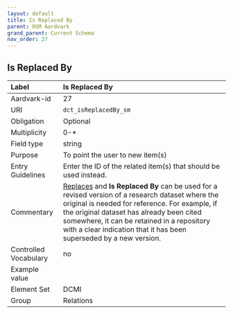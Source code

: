 ```yaml
---
layout: default
title: Is Replaced By
parent: OGM Aardvark
grand_parent: Current Schema
nav_order: 27
---
```


## Is Replaced By

| Label                 | Is Replaced By                                                                                                                                                                                                                                                                                                  |
|:----------------------|:----------------------------------------------------------------------------------------------------------------------------------------------------------------------------------------------------------------------------------------------------------------------------------------------------------------|
| Aardvark-id           | 27                                                                                                                                                                                                                                                                                                              |
| URI                   | `dct_isReplacedBy_sm`                                                                                                                                                                                                                                                                                           |
| Obligation            | Optional                                                                                                                                                                                                                                                                                                        |
| Multiplicity          | 0-*                                                                                                                                                                                                                                                                                                             |
| Field type            | string                                                                                                                                                                                                                                                                                                          |
| Purpose               | To point the user to new item(s)                                                                                                                                                                                                                                                                                |
| Entry Guidelines      | Enter the ID of the related item(s) that should be used instead.                                                                                                                                                                                                                                                |
| Commentary            | [Replaces](https://opengeometadata.github.io/docs/aardvarkSchema/replaces) and **Is Replaced By** can be used for a revised version of a research dataset where the original is needed for reference. For example, if the original dataset has already been cited somewhere, it can be retained in a repository with a clear indication that it has been superseded by a new version. |
| Controlled Vocabulary | no                                                                                                                                                                                                                                                                                                              |
| Example value         |                                                                                                                                                                                                                                                                                                                 |
| Element Set           | DCMI                                                                                                                                                                                                                                                                                                            |
| Group                 | Relations                                                                                                                                                                                                                                                                                                       |
